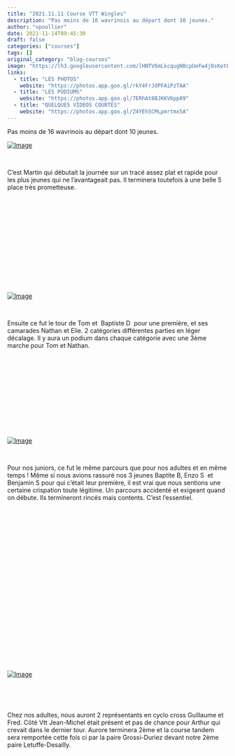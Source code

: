 ```yaml
---
title: "2021.11.11 Course VTT Wingles"
description: "Pas moins de 16 wavrinois au départ dont 10 jeunes."
author: "vpoullier"
date: 2021-11-14T09:45:30
draft: false
categories: ["courses"]
tags: []
original_category: "blog-courses"
image: "https://lh3.googleusercontent.com/lHNTV6mLkcqugN0cpUeFw4jOsKetEqX0bXUalBJLGH6v_3vklo388PrQE9MqbgSCHpTNY1-wjXfbpJ7eNlQ5J_pvkoOX3nRXTpN8OxLwIPYfNdlGpSHypO7C2Oy8ymET-LPq_5R9m1hc7KEiIIXYJJywccFghvuSLWoWM3mvO1Zmeapl8lD_2cM_Z9wYp1sQBCgONGEJUGSUM6LhYZ7yG507GIkS8AIrj4aHx2_F_l-pJONqWu_g5A3_5QlIDKq3boJhLd5oS4Nbm2n3xzanseHL4Wmd7HKam7ASQvJu2hZWPmdll6sNYI4GyaV-dHrLSsNaXyFM1dEQ9YAfGqI-2MYk1H_4KvgivY9xSYI17ZPo6GKbzqLgEU4Cjt3yF9Hq6fzz6ed7QI3lo2WJgH3ZssAfBuY9MLmv94WKe7yActRF1EUN9qkyube2YX8FuLJxZdbaNAJ3e_TPgJ-WnyZ7voSeTtGshmpBarUY8DskMj8oCe1ltfwAZWmQgdYs-q84paBLkocs9G_MbZQu45mM-pJl_C6H2rYzBGlbz8Bl2-gxmgJXYq3splT280EjmS9uV9m4uzv9HWSFY4L-kMz02YF8v3YX-gBe6BmpNbZxHwx0_xygCLdocoCzh2rJGqQyNkJjhmtMKfupH5dwiNtMsfPURoJvQz3A5YEEONOqvFeqC5QpsBD1byw5Al_LjG-x7WhgBA6hKDbrBoBfKuusiTrT=w408-h306-no?authuser=0"
links:
  - title: "LES PHOTOS"
    website: "https://photos.app.goo.gl/rkY4FrJdPFAiPzTAA"
  - title: "LES PODIUMS"
    website: "https://photos.app.goo.gl/7ERhAt8BJKKV6pp89"
  - title: "QUELQUES VIDEOS COURTES"
    website: "https://photos.app.goo.gl/Z4YEh5CMLpmrtmx5A"
---
```


Pas moins de 16 wavrinois au départ dont 10 jeunes.

<!--more-->

[![Image](https://lh3.googleusercontent.com/749VE85e1JO5AfjQCqESVllhs8hTqeF18SKjsJCZnX2jyX0VSjEpvCA4s5rhLwBqLzb6t3-eCID0EdbdUSRlTUj1yvNY3_vISY1_sT1lOl91FBO9bJswhVfcuCalvu6uSiliO4X08riikBuDDla4j6otIg8B7A9QDOFT2VgKK8WOaL6e17t5apJavwlz4kKWUxegYF70RZolprTHz-vDmkqlHqxg3vCRA3-9-jOKvVds7c9PYdta6BRQM7HKJI9x1wsvf9p5EDQcsYGqYP7cEcXufBtrZAnMoZgzX52qACcTJbQYot2nktLBhsyckNgijkZLmPUDMIWFuvbosL25TV-pyIKwi9lenUg4vIYCkQjlF950dAORwJaVU0kizjzgcjJ8cEzwjVQOCoRgDd7sQq936EaJMBTkWt7HpcPdGzOE_UC8ToSY9RXp1aPRR-k9tU_7xIjT2p-mzvhCRsM8QU6Wbm4P1aZHgs1nn2BUr-Nd36K7cGj7CyV_g-m9uWq1rSsx1-PEAWTjzOsEOiNYrP1tj9Zmlv4Om00AcTzgCCv4396DvsejoOqAD2kmMYrIxmChOVrySmozVnqP3zkMfRq9IUgfz7d4lERNm1CZdVss_TMynrpsXWg1TE11st7SgnBdYBFmOm3CpwEXyQObL-8KYIusxAdl4qFXCotlqXWbbL7piyQkWcG9d0NLleq0b5BV2YDy1QlteQHEyZ-mJgRk=w408-h306-no?authuser=0)](https://lh3.googleusercontent.com/749VE85e1JO5AfjQCqESVllhs8hTqeF18SKjsJCZnX2jyX0VSjEpvCA4s5rhLwBqLzb6t3-eCID0EdbdUSRlTUj1yvNY3_vISY1_sT1lOl91FBO9bJswhVfcuCalvu6uSiliO4X08riikBuDDla4j6otIg8B7A9QDOFT2VgKK8WOaL6e17t5apJavwlz4kKWUxegYF70RZolprTHz-vDmkqlHqxg3vCRA3-9-jOKvVds7c9PYdta6BRQM7HKJI9x1wsvf9p5EDQcsYGqYP7cEcXufBtrZAnMoZgzX52qACcTJbQYot2nktLBhsyckNgijkZLmPUDMIWFuvbosL25TV-pyIKwi9lenUg4vIYCkQjlF950dAORwJaVU0kizjzgcjJ8cEzwjVQOCoRgDd7sQq936EaJMBTkWt7HpcPdGzOE_UC8ToSY9RXp1aPRR-k9tU_7xIjT2p-mzvhCRsM8QU6Wbm4P1aZHgs1nn2BUr-Nd36K7cGj7CyV_g-m9uWq1rSsx1-PEAWTjzOsEOiNYrP1tj9Zmlv4Om00AcTzgCCv4396DvsejoOqAD2kmMYrIxmChOVrySmozVnqP3zkMfRq9IUgfz7d4lERNm1CZdVss_TMynrpsXWg1TE11st7SgnBdYBFmOm3CpwEXyQObL-8KYIusxAdl4qFXCotlqXWbbL7piyQkWcG9d0NLleq0b5BV2YDy1QlteQHEyZ-mJgRk=w408-h306-no?authuser=0)

&nbsp;

C’est Martin qui débutait la journée sur un tracé assez plat et rapide pour les plus jeunes qui ne l’avantageait pas. Il terminera toutefois à une belle 5 place très prometteuse.

&nbsp;

&nbsp;

&nbsp;

&nbsp;

&nbsp;

&nbsp;

&nbsp;

[![Image](https://lh3.googleusercontent.com/n6l_O6_mUhGdFVxNn9zjAun1UFK3uf2pz4RE9Y3jhZowHmclKR-_AFQuRu4fA60t2jAJnSUC1vKFhKHHXWbcdidY4sgUCiHk0qq5l-e26YjUI450P_xDZFQ6HG-KvSCD4jpypVcVXrZjtrBhMLJTPrFep_2qJJMff_Yg3y8R4qUtlw7uVbugCX2Bkv-Mhcp8JTb0ixfJcwmD21zZIj_DOKFv9y4UWGUEsn_3ms07nlsxMZlZrhiLRLlHh4cRY3DOwQIrJjeDeL8tn-2hLvKPbcCfC0fRNrYwegmeiw5S2ezkLdr1ab1SlXEOO6Q7gAAV2LUwu8wfNZ9kJH0V97Kuzkgsjqr3WfXMi1-PU5WQi2o7yJw4ZejG8BhKck7RcLZtNTEguji6Z8fzPgwerToxCTU6emMSOn35stTZQp6gNJrv-5P5ARnkaRqmk13SbIV-WBOpPyb5tCPX0tf4UeqrMgLi972jhquTVetf_zVGJ5ct4d9EffDEMIVxyGxYxh3WXGcksGhCdtPaTaLKCy4c1Olbb2I3QfpJuJMhNXvRJjxwkiYd8TnSTsXioJcvvJWWjC_9uxpRITJ4WH07kDAbi-iSwLOLo9hrxoZxfddItWgU5ppaJQKxunRLiTLOjZTQKKfQHM4xci_8grxuh1dhlUbulT1d5q08IL7y_InhNxsoWNLoKsrTQ3ViDjIMmdJyW5cMouMDc8Fcyu3Vm7_64OYa=w408-h306-no?authuser=0)](https://lh3.googleusercontent.com/n6l_O6_mUhGdFVxNn9zjAun1UFK3uf2pz4RE9Y3jhZowHmclKR-_AFQuRu4fA60t2jAJnSUC1vKFhKHHXWbcdidY4sgUCiHk0qq5l-e26YjUI450P_xDZFQ6HG-KvSCD4jpypVcVXrZjtrBhMLJTPrFep_2qJJMff_Yg3y8R4qUtlw7uVbugCX2Bkv-Mhcp8JTb0ixfJcwmD21zZIj_DOKFv9y4UWGUEsn_3ms07nlsxMZlZrhiLRLlHh4cRY3DOwQIrJjeDeL8tn-2hLvKPbcCfC0fRNrYwegmeiw5S2ezkLdr1ab1SlXEOO6Q7gAAV2LUwu8wfNZ9kJH0V97Kuzkgsjqr3WfXMi1-PU5WQi2o7yJw4ZejG8BhKck7RcLZtNTEguji6Z8fzPgwerToxCTU6emMSOn35stTZQp6gNJrv-5P5ARnkaRqmk13SbIV-WBOpPyb5tCPX0tf4UeqrMgLi972jhquTVetf_zVGJ5ct4d9EffDEMIVxyGxYxh3WXGcksGhCdtPaTaLKCy4c1Olbb2I3QfpJuJMhNXvRJjxwkiYd8TnSTsXioJcvvJWWjC_9uxpRITJ4WH07kDAbi-iSwLOLo9hrxoZxfddItWgU5ppaJQKxunRLiTLOjZTQKKfQHM4xci_8grxuh1dhlUbulT1d5q08IL7y_InhNxsoWNLoKsrTQ3ViDjIMmdJyW5cMouMDc8Fcyu3Vm7_64OYa=w408-h306-no?authuser=0)

&nbsp;

Ensuite ce fut le tour de Tom et &nbsp;Baptiste D &nbsp;pour une première, et ses camarades Nathan et Elie. 2 catégories différentes parties en léger décalage. Il y aura un podium dans chaque catégorie avec une 3ème marche pour Tom et Nathan.

&nbsp;

&nbsp;

&nbsp;

&nbsp;

&nbsp;

&nbsp;

[![Image](https://lh3.googleusercontent.com/xpkEpWlFlAcJq0ISmlItcHTfKBe5t8CUcKcx7A27mrvn4WqmE9kEVXywT_2bjfGiOz7CXsO6PoKaQ4ZAkAVrQOGWLDGZQj_E6xZbkM8ZobZnhuLdz4Jqr_cLGBpNp1rSb9Qp8SWFDvHS70RH_M31gPagBtTDINWGXoJMLIQtsFQ79GobWtsXXbIFnNvh0Bv7U6weACQV3FP8NJvxsuXSMqDLio7chdpECtv8gdfvNsrfUxVOLBQvwSEQ5dho7Ox81iNX4loDJdd-H172T97FmYjfonSgVcyzf8TvBq1JYdrujCVRFJFIRgX7XT0kVjRSTHiaI7uTpW2q1LLHgoLAHunVUnNiZPhEYpdXwb9TIcCjGpOlH82c6o79XuYHEo7GHhv2pw0ahg-l_2CiHlGTVW0PI4zdEFASYlJMupOArJWLhYd19DmjNtqhTE4AjRhk3ti6v97ScWRNCh74nkfypKT2Ydfnp20RVgGKiskU7JixCGQ6cqmLZsXM6ZW5IHEg3ibI-D52bbnl904IxSFaXKa8mJIr8bY7hRWcy9VdGcuau4iPV1BGixMH3i-mf0jtupM528Cg8ON5RaSYz2kiAT7T8j8CrGM7l74obK0UNKGY3HhPycMByIZlJxvtFyvihLExMuQQJ_1rdURtB7DimStr376vcxvTYg4Py6wgLLMkBBpJtcTy4kzsiagGxMmjgIzlnhHFB89LJLNUp0YUbJtw=w574-h764-no?authuser=0)](https://lh3.googleusercontent.com/xpkEpWlFlAcJq0ISmlItcHTfKBe5t8CUcKcx7A27mrvn4WqmE9kEVXywT_2bjfGiOz7CXsO6PoKaQ4ZAkAVrQOGWLDGZQj_E6xZbkM8ZobZnhuLdz4Jqr_cLGBpNp1rSb9Qp8SWFDvHS70RH_M31gPagBtTDINWGXoJMLIQtsFQ79GobWtsXXbIFnNvh0Bv7U6weACQV3FP8NJvxsuXSMqDLio7chdpECtv8gdfvNsrfUxVOLBQvwSEQ5dho7Ox81iNX4loDJdd-H172T97FmYjfonSgVcyzf8TvBq1JYdrujCVRFJFIRgX7XT0kVjRSTHiaI7uTpW2q1LLHgoLAHunVUnNiZPhEYpdXwb9TIcCjGpOlH82c6o79XuYHEo7GHhv2pw0ahg-l_2CiHlGTVW0PI4zdEFASYlJMupOArJWLhYd19DmjNtqhTE4AjRhk3ti6v97ScWRNCh74nkfypKT2Ydfnp20RVgGKiskU7JixCGQ6cqmLZsXM6ZW5IHEg3ibI-D52bbnl904IxSFaXKa8mJIr8bY7hRWcy9VdGcuau4iPV1BGixMH3i-mf0jtupM528Cg8ON5RaSYz2kiAT7T8j8CrGM7l74obK0UNKGY3HhPycMByIZlJxvtFyvihLExMuQQJ_1rdURtB7DimStr376vcxvTYg4Py6wgLLMkBBpJtcTy4kzsiagGxMmjgIzlnhHFB89LJLNUp0YUbJtw=w574-h764-no?authuser=0)

&nbsp;

Pour nos juniors, ce fut le même parcours que pour nos adultes et en même temps&nbsp;! Même si nous avions rassuré nos 3 jeunes Baptite B, Enzo S&nbsp; et Benjamin S pour qui c’était leur première, il est vrai que nous sentions une certaine crispation toute légitime.&nbsp;Un parcours accidenté et exigeant quand on débute. Ils termineront rincés mais contents. C’est l’essentiel.

&nbsp;

&nbsp;

&nbsp;

&nbsp;

&nbsp;

&nbsp;

&nbsp;

&nbsp;

&nbsp;

&nbsp;

&nbsp;

&nbsp;

[![Image](https://lh3.googleusercontent.com/lWWtEq2xEZOIg8ia4f4zh2laTlqsqgCnAl1v1n3P0Clzo8EYp76aAS64jlXkvcF1EqWzJssu368P2JKSVJXt1jxkUw3Z72GtWnh7msbScpKssXYRkbqKHXdRDaieLR4Z7EzqJZ3sI606_vmPYsf4EgQuvVFZ8CdLLC2zJ9GV-s8mspyqSosnxyzOiqcnQq-vAhOZz2krGg0zi1sIG6MhJ-X09LxCSxgrtgglQR77wpUiCCHYFFvdMxs-HvCccjWyilJa5Tsyvat9OISqvch1phHyx0CSWoZq_LBPn5uTzDjGZyOh2I4aphSs1vWzG0SY5uvosdW0k6uO04QKIUTm4ngNTBP2lPlEwir00RvYr-Ans-uyFM_2gxq8-051ZrRt-hi_N6rHKzyVW_YPfdSHW-FJBEfhNg3gp_VMopqfS0pNlaPUWLaR6kxuT6RXdUsfzHXhgR0Lsn9AiX_SCIKkLcKjbuOJg9eZo1X9D76Uz1k_gUFUpXXb0MBCnXjkahio4Pu1K6luM4t9OGdhG3cLHyEsSUs2v-wvUB6TBWgj9Q5sSwTayusJG69iONRtrj8u2XKTiaZgw2NoqkhSPVXpvQgda-T8Ia7oVYAdhy-dooObhvVbvBoEqU1TbdR5oO3yrY9YRga-yBm45Z2vrHypJ1J6zyCAvjjQMoqd06HmlzyWBbK9ZQsuYZw5Z3cl5opwmgfqLhnk_lhukYYo7Hx2ULbP=w1019-h764-no?authuser=0)](https://lh3.googleusercontent.com/lWWtEq2xEZOIg8ia4f4zh2laTlqsqgCnAl1v1n3P0Clzo8EYp76aAS64jlXkvcF1EqWzJssu368P2JKSVJXt1jxkUw3Z72GtWnh7msbScpKssXYRkbqKHXdRDaieLR4Z7EzqJZ3sI606_vmPYsf4EgQuvVFZ8CdLLC2zJ9GV-s8mspyqSosnxyzOiqcnQq-vAhOZz2krGg0zi1sIG6MhJ-X09LxCSxgrtgglQR77wpUiCCHYFFvdMxs-HvCccjWyilJa5Tsyvat9OISqvch1phHyx0CSWoZq_LBPn5uTzDjGZyOh2I4aphSs1vWzG0SY5uvosdW0k6uO04QKIUTm4ngNTBP2lPlEwir00RvYr-Ans-uyFM_2gxq8-051ZrRt-hi_N6rHKzyVW_YPfdSHW-FJBEfhNg3gp_VMopqfS0pNlaPUWLaR6kxuT6RXdUsfzHXhgR0Lsn9AiX_SCIKkLcKjbuOJg9eZo1X9D76Uz1k_gUFUpXXb0MBCnXjkahio4Pu1K6luM4t9OGdhG3cLHyEsSUs2v-wvUB6TBWgj9Q5sSwTayusJG69iONRtrj8u2XKTiaZgw2NoqkhSPVXpvQgda-T8Ia7oVYAdhy-dooObhvVbvBoEqU1TbdR5oO3yrY9YRga-yBm45Z2vrHypJ1J6zyCAvjjQMoqd06HmlzyWBbK9ZQsuYZw5Z3cl5opwmgfqLhnk_lhukYYo7Hx2ULbP=w1019-h764-no?authuser=0)

&nbsp;

&nbsp;

Chez nos adultes, nous auront 2 représentants en cyclo cross Guillaume et Fred.&nbsp;Côté Vtt Jean-Michel était présent et pas de chance pour Arthur qui crevait dans le dernier tour. Aurore terminera 2ème et la course tandem sera remportée cette fois ci par la paire Grossi-Duriez devant notre 2ème paire Letuffe-Desailly.